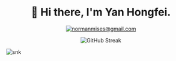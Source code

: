 <div align="center">

# 👋 Hi there, I'm Yan Hongfei.

[![normanmises@gmail.com](https://img.shields.io/badge/email-normanmises%40gmail.com-blue?style=flat-square&logo=Gmail&logoColor=%23DC4234&labelColor=%23EFEFEF)][email]

![GitHub Streak](https://streak-stats.demolab.com?user=NormanMises&locale=en)

</div>

<picture>
  <source media="(prefers-color-scheme: dark)" srcset="https://github.com/NormanMises/NormanMises/raw/output/github-snake-dark.svg">
  <source media="(prefers-color-scheme: light)" srcset="https://github.com/NormanMises/NormanMises/raw/output/github-snake.svg">
  <img alt="snk" src="https://github.com/NormanMises/NormanMises/raw/output/github-snake.svg">
</picture>

<!-- 
- 🔭 I’m currently working on ...
- 🌱 I’m currently learning ...
- 👯 I’m looking to collaborate on ...
- 🤔 I’m looking for help with ...
- 💬 Ask me about ...
- 📫 How to reach me: ...
- 😄 Pronouns: ...
- ⚡ Fun fact: ...
 -->


[email]: mailto:normanmises@gmail.com
